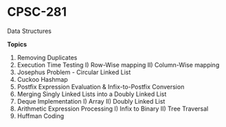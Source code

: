 # CPSC-281
Data Structures

**Topics**

1) Removing Duplicates
2) Execution Time Testing
   I)  Row-Wise mapping
   II) Column-Wise mapping
3) Josephus Problem - Circular Linked List
4) Cuckoo Hashmap
5) Postfix Expression Evaluation & Infix-to-Postfix Conversion
6) Merging Singly Linked Lists into a Doubly Linked List
7) Deque Implementation
   I)  Array
   II) Doubly Linked List
8) Arithmetic Expression Processing
   I)  Infix to Binary
   II) Tree Traversal
10) Huffman Coding
